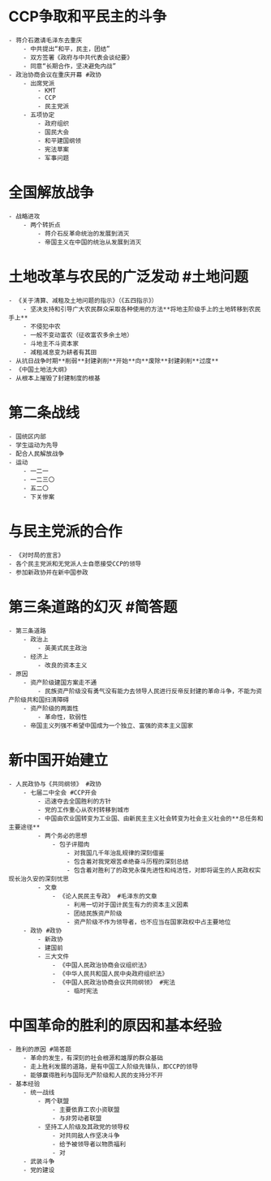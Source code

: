 # CCP争取和平民主的斗争
	- 蒋介石邀请毛泽东去重庆
		- 中共提出“和平，民主，团结”
		- 双方签署《政府与中共代表会谈纪要》
		- 同意“长期合作，坚决避免内战”
	- 政治协商会议在重庆开幕 #政协
		- 出席党派
			- KMT
			- CCP
			- 民主党派
		- 五项协定
			- 政府组织
			- 国民大会
			- 和平建国纲领
			- 宪法草案
			- 军事问题
# 全国解放战争
	- 战略进攻
		- 两个转折点
			- 蒋介石反革命统治的发展到消灭
			- 帝国主义在中国的统治从发展到消灭
# 土地改革与农民的广泛发动 #土地问题
	- 《关于清算、减租及土地问题的指示》（《五四指示》）
		- 坚决支持和引导广大农民群众采取各种使用的方法**将地主阶级手上的土地转移到农民手上**
		- 不侵犯中农
		- 一般不变动富农（征收富农多余土地）
		- 斗地主不斗资本家
		- 减租减息变为耕者有其田
	- 从抗日战争时期**削弱**封建剥削**开始**向**废除**封建剥削**过度**
	- 《中国土地法大纲》
	- 从根本上摧毁了封建制度的根基
# 第二条战线
	- 国统区内部
	- 学生运动为先导
	- 配合人民解放战争
	- 运动
		- 一二一
		- 一二三〇
		- 五二〇
		- 下关惨案
# 与民主党派的合作
	- 《对时局的宣言》
	- 各个民主党派和无党派人士自愿接受CCP的领导
	- 参加新政协并在新中国参政
# 第三条道路的幻灭 #简答题
	- 第三条道路
		- 政治上
			- 英美式民主政治
		- 经济上
			- 改良的资本主义
	- 原因
		- 资产阶级建国方案走不通
			- 民族资产阶级没有勇气没有能力去领导人民进行反帝反封建的革命斗争，不能为资产阶级共和国扫清障碍
		- 资产阶级的两面性
			- 革命性，软弱性
		- 帝国主义列强不希望中国成为一个独立、富强的资本主义国家
# 新中国开始建立
	- 人民政协与《共同纲领》 #政协
		- 七届二中全会 #CCP开会
			- 迅速夺去全国胜利的方针
			- 党的工作重心从农村转移到城市
			- 中国由农业国转变为工业国、由新民主主义社会转变为社会主义社会的**总任务和主要途径**
			- 两个务必的思想
				- 包子评腊肉
					- 对我国几千年治乱规律的深刻借鉴
					- 包含着对我党艰苦卓绝奋斗历程的深刻总结
					- 包含着对胜利了的政党永葆先进性和纯洁性，对即将诞生的人民政权实现长治久安的深刻忧思
			- 文章
				- 《论人民民主专政》 #毛泽东的文章
					- 利用一切对于国计民生有力的资本主义因素
					- 团结民族资产阶级
					- 资产阶级不作为领导者，也不应当在国家政权中占主要地位
		- 政协 #政协
			- 新政协
			- 建国前
			- 三大文件
				- 《中国人民政治协商会议组织法》
				- 《中华人民共和国人民中央政府组织法》
				- 《中国人民政治协商会议共同纲领》 #宪法
					- 临时宪法
# 中国革命的胜利的原因和基本经验
	- 胜利的原因 #简答题
		- 革命的发生，有深刻的社会根源和雄厚的群众基础
		- 走上胜利发展的道路，是有中国工人阶级先锋队，即CCP的领导
		- 能够赢得胜利与国际无产阶级和人民的支持分不开
	- 基本经验
		- 统一战线
			- 两个联盟
				- 主要依靠工农小资联盟
				- 与非劳动者联盟
			- 坚持工人阶级及其政党的领导权
				- 对共同敌人作坚决斗争
				- 给予被领导者以物质福利
				- 对
		- 武装斗争
		- 党的建设